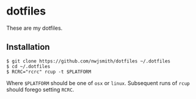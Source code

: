 # dotfiles

These are my dotfiles.

## Installation

```
$ git clone https://github.com/nwjsmith/dotfiles ~/.dotfiles
$ cd ~/.dotfiles
$ RCRC="rcrc" rcup -t $PLATFORM
```

Where `$PLATFORM` should be one of `osx` or `linux`. Subsequent runs of `rcup` should forego setting `RCRC`.
